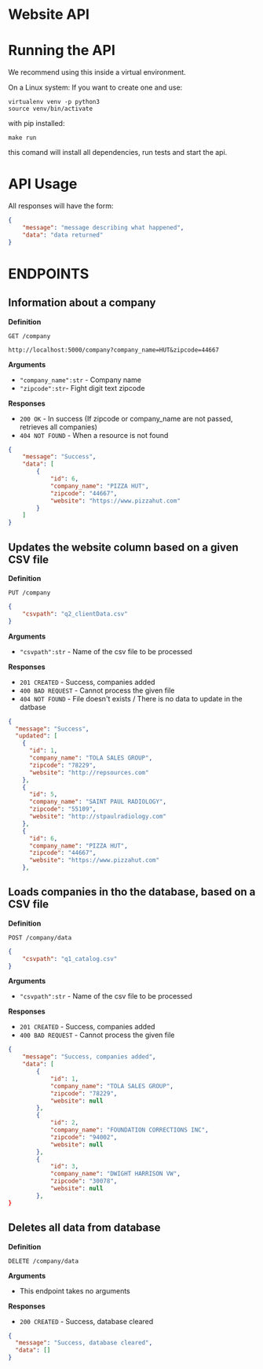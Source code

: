 # Website API 

# Running the API

We recommend using this inside a virtual environment.

On a Linux system:
If you want to create one and use: 

    virtualenv venv -p python3
    source venv/bin/activate

with pip installed:

    make run

this comand will install all dependencies, run tests and start the api.

# API Usage

All responses will have the form:

``` json
{
    "message": "message describing what happened",
    "data": "data returned" 
}
```

# ENDPOINTS

## Information about a company


**Definition**

`GET /company`

    http://localhost:5000/company?company_name=HUT&zipcode=44667

**Arguments**

- `"company_name":str` - Company name
- `"zipcode":str`- Fight digit text zipcode

**Responses**
- `200 OK` - In success (If zipcode or company_name are not passed, retrieves all companies)
- `404 NOT FOUND` - When a resource is not found


``` json
{
    "message": "Success", 
    "data": [
        {
            "id": 6, 
            "company_name": "PIZZA HUT", 
            "zipcode": "44667", 
            "website": "https://www.pizzahut.com"
        }
    ]
}
```
## Updates the website column based on a given CSV file


**Definition**

`PUT /company`

``` json
{
    "csvpath": "q2_clientData.csv"
}

```


**Arguments**

- `"csvpath":str` - Name of the csv file to be processed

**Responses**
- `201 CREATED` - Success, companies added
- `400 BAD REQUEST` - Cannot process the given file
- `404 NOT FOUND` - File doesn't exists / There is no data to update in the datbase


``` json
{
  "message": "Success",
  "updated": [
    {
      "id": 1,
      "company_name": "TOLA SALES GROUP",
      "zipcode": "78229",
      "website": "http://repsources.com"
    },
    {
      "id": 5,
      "company_name": "SAINT PAUL RADIOLOGY",
      "zipcode": "55109",
      "website": "http://stpaulradiology.com"
    },
    {
      "id": 6,
      "company_name": "PIZZA HUT",
      "zipcode": "44667",
      "website": "https://www.pizzahut.com"
    },

```

## Loads companies in tho the database, based on a CSV file


**Definition**

`POST /company/data`

``` json
{
    "csvpath": "q1_catalog.csv"
}

```


**Arguments**

- `"csvpath":str` - Name of the csv file to be processed

**Responses**
- `201 CREATED` - Success, companies added
- `400 BAD REQUEST` - Cannot process the given file



``` json
{
    "message": "Success, companies added",
    "data": [
        {
            "id": 1,
            "company_name": "TOLA SALES GROUP",
            "zipcode": "78229",
            "website": null
        },
        {
            "id": 2,
            "company_name": "FOUNDATION CORRECTIONS INC",
            "zipcode": "94002",
            "website": null
        },
        {
            "id": 3,
            "company_name": "DWIGHT HARRISON VW",
            "zipcode": "30078",
            "website": null
        },
}

```

## Deletes all data from database


**Definition**

`DELETE /company/data`


**Arguments**

- This endpoint takes no arguments

**Responses**
- `200 CREATED` - Success, database cleared



``` json
{
  "message": "Success, database cleared",
  "data": []
}
```
